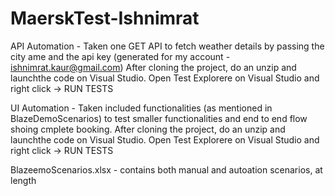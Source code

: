 # MaerskTest-Ishnimrat

API Automation - Taken one GET API to fetch weather details by passing the city ame and the api key (generated for my account - ishnimrat.kaur@gmail.com)
After cloning the project, do an unzip and launchthe code on Visual Studio.
Open Test Explorere on Visual Studio and right click -> RUN TESTS

UI Automation - Taken included functionalities (as mentioned in BlazeDemoScenarios) to test smaller functionalities and end to end flow shoing cmplete booking. 
After cloning the project, do an unzip and launchthe code on Visual Studio.
Open Test Explorere on Visual Studio and right click -> RUN TESTS

BlazeemoScenarios.xlsx - contains both manual and autoation scenarios, at length

